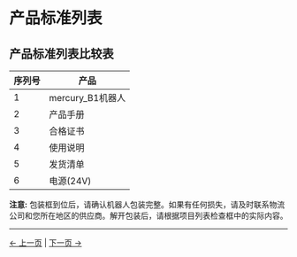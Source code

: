 # 产品标准列表

## 产品标准列表比较表

|序列号|产品|
| -------------- | ----------------------------- |
| 1 | mercury_B1机器人|
| 2 |产品手册|
| 3 |合格证书|
| 4 |使用说明|
| 5 |发货清单|
| 6 |电源(24V)|

**注意:** 包装框到位后，请确认机器人包装完整。如果有任何损失，请及时联系物流公司和您所在地区的供应商。解开包装后，请根据项目列表检查框中的实际内容。

---

[← 上一页](./4-FirstInstallAndUse.md) | [下一页 →](./4.2-ProductUnboxingGuide.md)